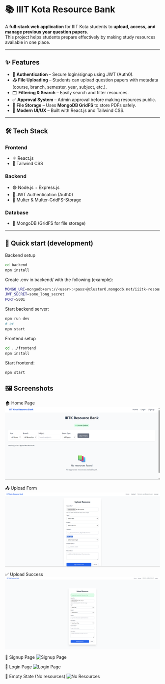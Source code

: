 # 📚 IIIT Kota Resource Bank

A **full-stack web application** for IIIT Kota students to **upload, access, and manage previous year question papers**.  
This project helps students prepare effectively by making study resources available in one place.  

---

## ✨ Features

- 🔑 **Authentication** – Secure login/signup using JWT (Auth0).  
- 📤 **File Uploading** – Students can upload question papers with metadata (course, branch, semester, year, subject, etc.).  
- 🗂 **Filtering & Search** – Easily search and filter resources.  
- ✅ **Approval System** – Admin approval before making resources public.  
- 💾 **File Storage** – Uses **MongoDB GridFS** to store PDFs safely.  
- 🎨 **Modern UI/UX** – Built with React.js and Tailwind CSS.  

---

## 🛠 Tech Stack

### Frontend
- ⚛️ React.js  
- 🎨 Tailwind CSS  

### Backend
- 🟢 Node.js + Express.js  
- 🔑 JWT Authentication (Auth0)  
- 📂 Multer & Multer-GridFS-Storage  

### Database
- 🍃 MongoDB (GridFS for file storage)  

---

## 🚀 Quick start (development)

Backend setup
```bash
cd backend
npm install
```
Create .env in backend/ with the following (example):
```bash
MONGO_URI=mongodb+srv://<user>:<pass>@cluster0.mongodb.net/iiitk-resources
JWT_SECRET=some_long_secret
PORT=5001
```
Start backend server:
```bash
npm run dev
# or
npm start
```
Frontend setup
```bash
cd ../frontend
npm install
```
Start frontend:
```bash
npm start
```
## 🖼 Screenshots

🏠 Home Page
![Home Page](HomePage.png)

📤 Upload Form
![Upload Form](UploadPage.png)

✅ Upload Success
![Upload Success](UploadPageAfterFile.png)

 🔑 Signup Page
![Signup Page](frontend/public/screenshots/signup.png)

🔐 Login Page
![Login Page](frontend/public/screenshots/login.png)

📂 Empty State (No resources)
![No Resources](frontend/public/screenshots/no-resources.png)


